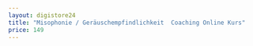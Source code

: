 ```yaml
---
layout: digistore24
title: "Misophonie / Geräuschempfindlichkeit  Coaching Online Kurs"
price: 149
---
```

